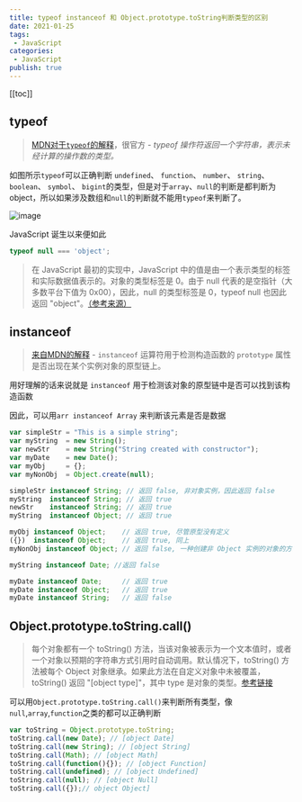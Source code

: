 ```yaml
---
title: typeof instanceof 和 Object.prototype.toString判断类型的区别
date: 2021-01-25
tags:
 - JavaScript
categories:
 - JavaScript
publish: true
---
```

[[toc]]

## typeof

> [MDN对于`typeof`的解释](https://developer.mozilla.org/zh-cn/docs/web/javascript/reference/operators/typeof)，很官方 - *typeof 操作符返回一个字符串，表示未经计算的操作数的类型。*

如图所示`typeof`可以正确判断 `undefined`、 `function`、 `number`、 `string`、 `boolean`、 `symbol`、 `bigint`的类型，但是对于`array`、`null`的判断是都判断为object，所以如果涉及数组和`null`的判断就不能用`typeof`来判断了。

![image](/image/type/type-1.png)

JavaScript 诞生以来便如此
```js
typeof null === 'object';
```

> 在 JavaScript 最初的实现中，JavaScript 中的值是由一个表示类型的标签和实际数据值表示的。对象的类型标签是 0。由于 null 代表的是空指针（大多数平台下值为 0x00），因此，null 的类型标签是 0，typeof null 也因此返回 "object"。[（参考来源）](https://2ality.com/2013/10/typeof-null.html)

## instanceof

> [来自MDN的解释](https://developer.mozilla.org/zh-CN/docs/Web/JavaScript/Reference/Operators/instanceof) - `instanceof` 运算符用于检测构造函数的 `prototype` 属性是否出现在某个实例对象的原型链上。

用好理解的话来说就是 `instanceof` 用于检测该对象的原型链中是否可以找到该构造函数

因此，可以用`arr instanceof Array` 来判断该元素是否是数据

```js
var simpleStr = "This is a simple string";
var myString  = new String();
var newStr    = new String("String created with constructor");
var myDate    = new Date();
var myObj     = {};
var myNonObj  = Object.create(null);

simpleStr instanceof String; // 返回 false, 非对象实例，因此返回 false
myString  instanceof String; // 返回 true
newStr    instanceof String; // 返回 true
myString  instanceof Object; // 返回 true

myObj instanceof Object;    // 返回 true, 尽管原型没有定义
({})  instanceof Object;    // 返回 true, 同上
myNonObj instanceof Object; // 返回 false, 一种创建非 Object 实例的对象的方法

myString instanceof Date; //返回 false

myDate instanceof Date;     // 返回 true
myDate instanceof Object;   // 返回 true
myDate instanceof String;   // 返回 false
```

## Object.prototype.toString.call()

> 每个对象都有一个 toString() 方法，当该对象被表示为一个文本值时，或者一个对象以预期的字符串方式引用时自动调用。默认情况下，toString() 方法被每个 Object 对象继承。如果此方法在自定义对象中未被覆盖，toString() 返回 "[object type]"，其中 type 是对象的类型。[参考链接](https://developer.mozilla.org/zh-CN/docs/Web/JavaScript/Reference/Global_Objects/Object/toString)

可以用`Object.prototype.toString.call()`来判断所有类型，像`null`,`array`,`function`之类的都可以正确判断

```js
var toString = Object.prototype.toString;
toString.call(new Date); // [object Date]
toString.call(new String); // [object String]
toString.call(Math); // [object Math]
toString.call(function(){}); // [object Function]
toString.call(undefined); // [object Undefined]
toString.call(null); // [object Null]
toString.call({});// object Object]
```